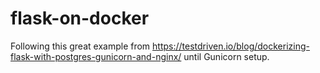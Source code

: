 # flask-on-docker

Following this great example from https://testdriven.io/blog/dockerizing-flask-with-postgres-gunicorn-and-nginx/ until Gunicorn setup.
